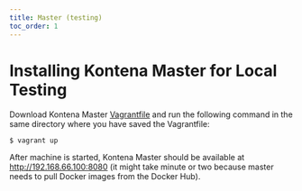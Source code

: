 ```yaml
---
title: Master (testing)
toc_order: 1
---
```


# Installing Kontena Master for Local Testing

Download Kontena Master [Vagrantfile](Vagrantfile) and run the following command in the same directory where you have saved the Vagrantfile:

```
$ vagrant up
```

After machine is started, Kontena Master should be available at http://192.168.66.100:8080 (it might take minute or two because master needs to pull Docker images from the Docker Hub).
